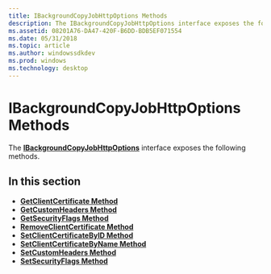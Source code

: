 ```yaml
---
title: IBackgroundCopyJobHttpOptions Methods
description: The IBackgroundCopyJobHttpOptions interface exposes the following methods.
ms.assetid: 08201A76-DA47-420F-B6DD-BDB5EF071554
ms.date: 05/31/2018
ms.topic: article
ms.author: windowssdkdev
ms.prod: windows
ms.technology: desktop
---
```


# IBackgroundCopyJobHttpOptions Methods

The [**IBackgroundCopyJobHttpOptions**](/windows/win32/Bits2_5/nn-bits2_5-ibackgroundcopyjobhttpoptions?branch=master) interface exposes the following methods.

## In this section

-   [**GetClientCertificate Method**](/windows/win32/Bits2_5/nf-bits2_5-ibackgroundcopyjobhttpoptions-getclientcertificate?branch=master)
-   [**GetCustomHeaders Method**](/windows/win32/Bits2_5/nf-bits2_5-ibackgroundcopyjobhttpoptions-getcustomheaders?branch=master)
-   [**GetSecurityFlags Method**](/windows/win32/Bits2_5/nf-bits2_5-ibackgroundcopyjobhttpoptions-getsecurityflags?branch=master)
-   [**RemoveClientCertificate Method**](/windows/win32/Bits2_5/nf-bits2_5-ibackgroundcopyjobhttpoptions-removeclientcertificate?branch=master)
-   [**SetClientCertificateByID Method**](/windows/win32/Bits2_5/nf-bits2_5-ibackgroundcopyjobhttpoptions-setclientcertificatebyid?branch=master)
-   [**SetClientCertificateByName Method**](/windows/win32/Bits2_5/nf-bits2_5-ibackgroundcopyjobhttpoptions-setclientcertificatebyname?branch=master)
-   [**SetCustomHeaders Method**](/windows/win32/Bits2_5/nf-bits2_5-ibackgroundcopyjobhttpoptions-setcustomheaders?branch=master)
-   [**SetSecurityFlags Method**](/windows/win32/Bits2_5/nf-bits2_5-ibackgroundcopyjobhttpoptions-setsecurityflags?branch=master)

 

 




